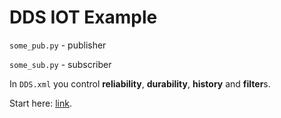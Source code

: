 # DDS IOT Example

`some_pub.py` - publisher

`some_sub.py` - subscriber

In `DDS.xml` you control **reliability**, **durability**, **history** and **filter**s.

Start here: [link](https://community.rti.com/static/documentation/connector/current/api/python/configuration.html).